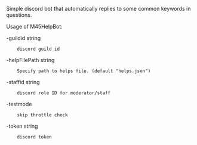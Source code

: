Simple discord bot that automatically replies to some common keywords in questions.

Usage of M45HelpBot:

  -guildid string
  
        discord guild id
  
  -helpFilePath string
  
        Specify path to helps file. (default "helps.json")
  
  -staffid string

        discord role ID for moderator/staff

  -testmode
 
        skip throttle check

  -token string
  
        discord token
